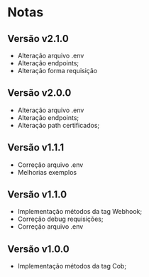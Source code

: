 # Notas

## Versão v2.1.0

- Alteração arquivo .env
- Alteração endpoints;
- Alteração forma requisição

## Versão v2.0.0

- Alteração arquivo .env
- Alteração endpoints;
- Alteração path certificados;

## Versão v1.1.1

- Correção arquivo .env
- Melhorias exemplos

## Versão v1.1.0

- Implementação métodos da tag Webhook;
- Correção debug requisições;
- Correção arquivo .env

## Versão v1.0.0

- Implementação métodos da tag Cob;
